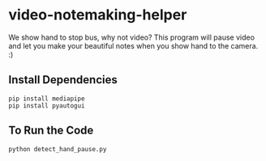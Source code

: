 # video-notemaking-helper
We show hand to stop bus, why not video? This program will pause video and let you make your beautiful notes when you show hand to the camera. :)

## Install Dependencies 
```
pip install mediapipe
pip install pyautogui
```

## To Run the Code
```
python detect_hand_pause.py
```
